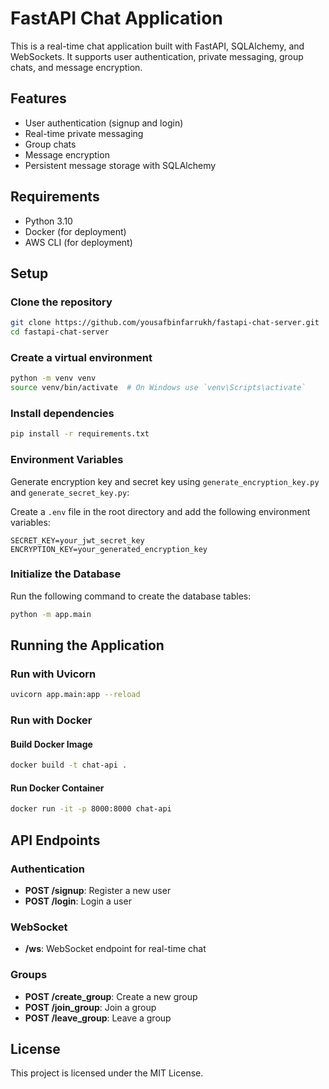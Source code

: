 # FastAPI Chat Application

This is a real-time chat application built with FastAPI, SQLAlchemy, and WebSockets. It supports user authentication, private messaging, group chats, and message encryption.

## Features

- User authentication (signup and login)
- Real-time private messaging
- Group chats
- Message encryption
- Persistent message storage with SQLAlchemy

## Requirements

- Python 3.10
- Docker (for deployment)
- AWS CLI (for deployment)

## Setup

### Clone the repository

```sh
git clone https://github.com/yousafbinfarrukh/fastapi-chat-server.git
cd fastapi-chat-server
```

### Create a virtual environment

```sh
python -m venv venv
source venv/bin/activate  # On Windows use `venv\Scripts\activate`
```

### Install dependencies

```sh
pip install -r requirements.txt
```

### Environment Variables

Generate encryption key and secret key using `generate_encryption_key.py` and `generate_secret_key.py`:

Create a `.env` file in the root directory and add the following environment variables:

```
SECRET_KEY=your_jwt_secret_key
ENCRYPTION_KEY=your_generated_encryption_key
```


### Initialize the Database

Run the following command to create the database tables:

```sh
python -m app.main
```

## Running the Application

### Run with Uvicorn

```sh
uvicorn app.main:app --reload
```

### Run with Docker

#### Build Docker Image

```sh
docker build -t chat-api .
```

#### Run Docker Container

```sh
docker run -it -p 8000:8000 chat-api
```

## API Endpoints

### Authentication

- **POST /signup**: Register a new user
- **POST /login**: Login a user

### WebSocket

- **/ws**: WebSocket endpoint for real-time chat

### Groups

- **POST /create_group**: Create a new group
- **POST /join_group**: Join a group
- **POST /leave_group**: Leave a group

## License

This project is licensed under the MIT License.